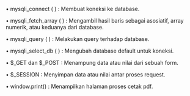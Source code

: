 • mysqli_connect ( )     : Membuat koneksi ke database.

• mysqli_fetch_array ( ) : Mengambil hasil baris sebagai asosiatif, array numerik, atau keduanya dari database.

• mysqli_query ( )       : Melakukan query terhadap database. 

• mysqli_select_db ( )   : Mengubah database default untuk koneksi.

• $_GET dan $_POST       : Menampung data atau nilai dari sebuah form. 

• $_SESSION              : Menyimpan data atau nilai antar proses request.

• window.print()         : Menampilkan halaman proses cetak pdf.
